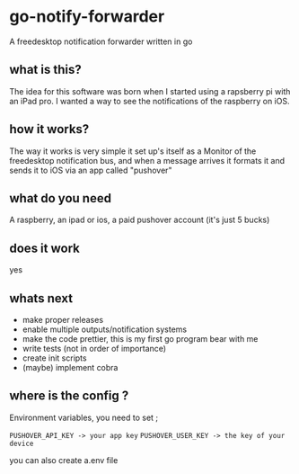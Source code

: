 # go-notify-forwarder
A freedesktop notification forwarder written in go

## what is this?
The idea for this software was born when I started using a rapsberry pi with an iPad pro. I wanted a way to see the notifications of the raspberry on iOS.

## how it works?
The way it works is very simple it set up's itself as a Monitor of the freedesktop notification bus, and when a message arrives it formats it and sends it to iOS via an app called "pushover"

## what do you need
A raspberry, an ipad or ios, a paid pushover account (it's just 5 bucks)

## does it work
yes

## whats next
- make proper releases
- enable multiple outputs/notification systems
- make the code prettier, this is my first go program bear with me 
- write tests (not in order of importance)
- create init scripts
- (maybe) implement cobra

## where is the config ?
Environment variables, you need to set ;

`PUSHOVER_API_KEY -> your app key`
`PUSHOVER_USER_KEY -> the key of your device`

you can also create a.env file
